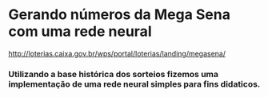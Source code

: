 
# Gerando números da Mega Sena com uma rede neural

http://loterias.caixa.gov.br/wps/portal/loterias/landing/megasena/

### Utilizando a base histórica dos sorteios fizemos uma implementação de uma rede neural simples para fins didaticos.
